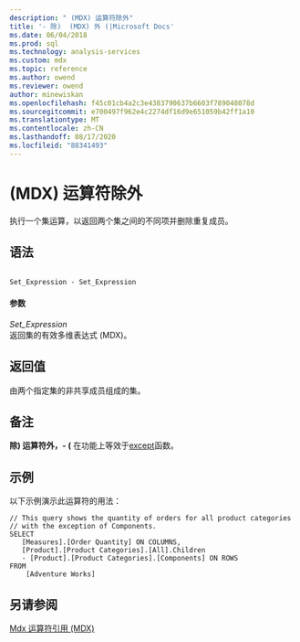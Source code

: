 ```yaml
---
description: " (MDX) 运算符除外"
title: '- 除)  (MDX) 外 (|Microsoft Docs'
ms.date: 06/04/2018
ms.prod: sql
ms.technology: analysis-services
ms.custom: mdx
ms.topic: reference
ms.author: owend
ms.reviewer: owend
author: minewiskan
ms.openlocfilehash: f45c01cb4a2c3e4383790637b6603f789048078d
ms.sourcegitcommit: e700497f962e4c2274df16d9e651059b42ff1a10
ms.translationtype: MT
ms.contentlocale: zh-CN
ms.lasthandoff: 08/17/2020
ms.locfileid: "88341493"
---
```

# <a name="except-mdx-operator"></a> (MDX) 运算符除外


  执行一个集运算，以返回两个集之间的不同项并删除重复成员。  
  
## <a name="syntax"></a>语法  
  
```  
  
Set_Expression - Set_Expression  
```  
  
#### <a name="parameters"></a>参数  
 *Set_Expression*  
 返回集的有效多维表达式 (MDX)。  
  
## <a name="return-value"></a>返回值  
 由两个指定集的非共享成员组成的集。  
  
## <a name="remarks"></a>备注  
 **除) 运算符外，- (** 在功能上等效于[except](../mdx/except-mdx-function.md)函数。  
  
## <a name="examples"></a>示例  
 以下示例演示此运算符的用法：  
  
```  
// This query shows the quantity of orders for all product categories  
// with the exception of Components.  
SELECT   
   [Measures].[Order Quantity] ON COLUMNS,  
   [Product].[Product Categories].[All].Children   
   - [Product].[Product Categories].[Components] ON ROWS  
FROM  
    [Adventure Works]  
```  
  
## <a name="see-also"></a>另请参阅  
 [Mdx 运算符引用 &#40;MDX&#41;](../mdx/mdx-operator-reference-mdx.md)  
  
  

